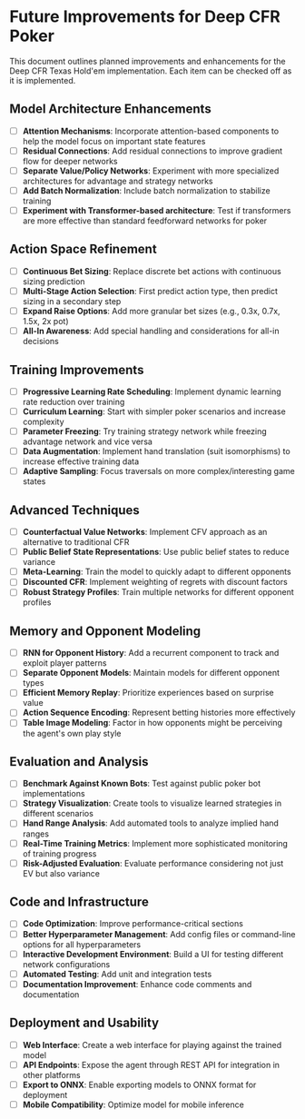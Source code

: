# Future Improvements for Deep CFR Poker

This document outlines planned improvements and enhancements for the Deep CFR Texas Hold'em implementation. Each item can be checked off as it is implemented.

## Model Architecture Enhancements

- [ ] **Attention Mechanisms**: Incorporate attention-based components to help the model focus on important state features
- [ ] **Residual Connections**: Add residual connections to improve gradient flow for deeper networks
- [ ] **Separate Value/Policy Networks**: Experiment with more specialized architectures for advantage and strategy networks
- [ ] **Add Batch Normalization**: Include batch normalization to stabilize training
- [ ] **Experiment with Transformer-based architecture**: Test if transformers are more effective than standard feedforward networks for poker

## Action Space Refinement

- [ ] **Continuous Bet Sizing**: Replace discrete bet actions with continuous sizing prediction
- [ ] **Multi-Stage Action Selection**: First predict action type, then predict sizing in a secondary step
- [ ] **Expand Raise Options**: Add more granular bet sizes (e.g., 0.3x, 0.7x, 1.5x, 2x pot)
- [ ] **All-In Awareness**: Add special handling and considerations for all-in decisions

## Training Improvements

- [ ] **Progressive Learning Rate Scheduling**: Implement dynamic learning rate reduction over training
- [ ] **Curriculum Learning**: Start with simpler poker scenarios and increase complexity
- [ ] **Parameter Freezing**: Try training strategy network while freezing advantage network and vice versa
- [ ] **Data Augmentation**: Implement hand translation (suit isomorphisms) to increase effective training data
- [ ] **Adaptive Sampling**: Focus traversals on more complex/interesting game states

## Advanced Techniques

- [ ] **Counterfactual Value Networks**: Implement CFV approach as an alternative to traditional CFR
- [ ] **Public Belief State Representations**: Use public belief states to reduce variance
- [ ] **Meta-Learning**: Train the model to quickly adapt to different opponents
- [ ] **Discounted CFR**: Implement weighting of regrets with discount factors
- [ ] **Robust Strategy Profiles**: Train multiple networks for different opponent profiles

## Memory and Opponent Modeling

- [ ] **RNN for Opponent History**: Add a recurrent component to track and exploit player patterns
- [ ] **Separate Opponent Models**: Maintain models for different opponent types
- [ ] **Efficient Memory Replay**: Prioritize experiences based on surprise value
- [ ] **Action Sequence Encoding**: Represent betting histories more effectively
- [ ] **Table Image Modeling**: Factor in how opponents might be perceiving the agent's own play style

## Evaluation and Analysis

- [ ] **Benchmark Against Known Bots**: Test against public poker bot implementations
- [ ] **Strategy Visualization**: Create tools to visualize learned strategies in different scenarios
- [ ] **Hand Range Analysis**: Add automated tools to analyze implied hand ranges
- [ ] **Real-Time Training Metrics**: Implement more sophisticated monitoring of training progress
- [ ] **Risk-Adjusted Evaluation**: Evaluate performance considering not just EV but also variance

## Code and Infrastructure

- [ ] **Code Optimization**: Improve performance-critical sections
- [ ] **Better Hyperparameter Management**: Add config files or command-line options for all hyperparameters
- [ ] **Interactive Development Environment**: Build a UI for testing different network configurations
- [ ] **Automated Testing**: Add unit and integration tests
- [ ] **Documentation Improvement**: Enhance code comments and documentation

## Deployment and Usability

- [ ] **Web Interface**: Create a web interface for playing against the trained model
- [ ] **API Endpoints**: Expose the agent through REST API for integration in other platforms
- [ ] **Export to ONNX**: Enable exporting models to ONNX format for deployment
- [ ] **Mobile Compatibility**: Optimize model for mobile inference